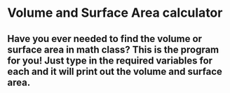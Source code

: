 # Volume and Surface Area calculator
## Have you ever needed to find the volume or surface area in math class? This is the program for you! Just type in the required variables for each and it will print out the volume and surface area. 
